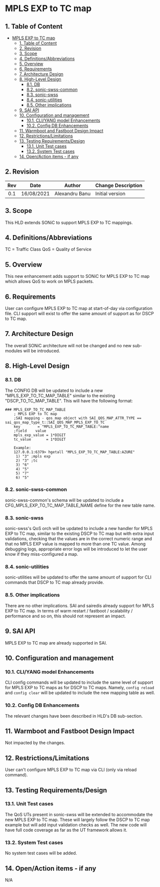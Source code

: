 # MPLS EXP to TC map

## 1. Table of Content

- [MPLS EXP to TC map](#mpls-exp-to-tc-map)
  - [1. Table of Content](#1-table-of-content)
  - [2. Revision](#2-revision)
  - [3. Scope](#3-scope)
  - [4. Definitions/Abbreviations](#4-definitionsabbreviations)
  - [5. Overview](#5-overview)
  - [6. Requirements](#6-requirements)
  - [7. Architecture Design](#7-architecture-design)
  - [8. High-Level Design](#8-high-level-design)
    - [8.1. DB](#81-db)
    - [8.2. sonic-swss-common](#82-sonic-swss-common)
    - [8.3. sonic-swss](#83-sonic-swss)
    - [8.4. sonic-utilities](#84-sonic-utilities)
    - [8.5. Other implications](#85-other-implications)
  - [9. SAI API](#9-sai-api)
  - [10. Configuration and management](#10-configuration-and-management)
    - [10.1. CLI/YANG model Enhancements](#101-cliyang-model-enhancements)
    - [10.2. Config DB Enhancements](#102-config-db-enhancements)
  - [11. Warmboot and Fastboot Design Impact](#11-warmboot-and-fastboot-design-impact)
  - [12. Restrictions/Limitations](#12-restrictionslimitations)
  - [13. Testing Requirements/Design](#13-testing-requirementsdesign)
    - [13.1. Unit Test cases](#131-unit-test-cases)
    - [13.2. System Test cases](#132-system-test-cases)
  - [14. Open/Action items - if any](#14-openaction-items---if-any)

## 2. Revision

| Rev |     Date    |       Author            | Change Description                         |
|:---:|:-----------:|:-----------------------:|--------------------------------------------|
| 0.1 | 16/08/2021  |     Alexandru Banu      | Initial version                            |

## 3. Scope

This HLD extends SONiC to support MPLS EXP to TC mappings.

## 4. Definitions/Abbreviations

TC = Traffic Class
QoS = Quality of Service

## 5. Overview

This new enhancement adds support to SONiC for MPLS EXP to TC map which allows QoS to work on MPLS packets.

## 6. Requirements

User can configure MPLS EXP to TC map at start-of-day via configuration file. CLI support will exist to offer the same amount of support as for DSCP to TC map.

## 7. Architecture Design

The overall SONiC architecture will not be changed and no new sub-modules will be introduced.

## 8. High-Level Design

### 8.1. DB

The CONFIG DB will be updated to include a new "MPLS_EXP_TO_TC_MAP_TABLE" similar to the existing "DSCP_TO_TC_MAP_TABLE". This will have the following format:
```
### MPLS_EXP_TO_TC_MAP_TABLE
    ; MPLS EXP to TC map
    ;SAI mapping - qos_map object with SAI_QOS_MAP_ATTR_TYPE == sai_qos_map_type_t::SAI_QOS_MAP_MPLS_EXP_TO_TC
    key        = "MPLS_EXP_TO_TC_MAP_TABLE:"name
    ;field    value
    mpls_exp_value = 1*DIGIT
    tc_value       = 1*DIGIT

    Example:
    127.0.0.1:6379> hgetall "MPLS_EXP_TO_TC_MAP_TABLE:AZURE"
     1) "3" ;mpls exp
     2) "3" ;tc
     3) "6"
     4) "5"
     5) "7"
     6) "5"
```

### 8.2. sonic-swss-common

sonic-swss-common's schema will be updated to include a CFG_MPLS_EXP_TO_TC_MAP_TABLE_NAME define for the new table name.

### 8.3. sonic-swss

sonic-swss's QoS orch will be updated to include a new handler for MPLS EXP to TC map, similar to the existing DSCP to TC map but with extra input validations, checking that the values are in the correct numeric range and that no MPLS EXP value is mapped to more than one TC value. Among debugging logs, appropriate error logs will be introduced to let the user know if they miss-configured a map.

### 8.4. sonic-utilities

sonic-utilities will be updated to offer the same amount of support for CLI commands that DSCP to TC map already provide.

### 8.5. Other implications

There are no other implications. SAI and sairedis already support for MPLS EXP to TC map. In terms of warm restart / fastboot / scalability / performance and so on, this should not represent an impact.

## 9. SAI API

MPLS EXP to TC map are already supported in SAI.

## 10. Configuration and management

### 10.1. CLI/YANG model Enhancements

CLI config commands will be updated to include the same level of support for MPLS EXP to TC maps as for DSCP to TC maps. Namely, `config reload` and `config clear` will be updated to include the new mapping table as well.

### 10.2. Config DB Enhancements

The relevant changes have been described in HLD's DB sub-section.

## 11. Warmboot and Fastboot Design Impact

Not impacted by the changes.

## 12. Restrictions/Limitations

User can't configure MPLS EXP to TC map via CLI (only via reload command).

## 13. Testing Requirements/Design

### 13.1. Unit Test cases

The QoS UTs present in sonic-swss will be extended to accommodate the new MPLS EXP to TC map. These will largely follow the DSCP to TC map example but will add input validation checks as well. The new code will have full code coverage as far as the UT framework allows it.

### 13.2. System Test cases

No system test cases will be added.

## 14. Open/Action items - if any

N/A
